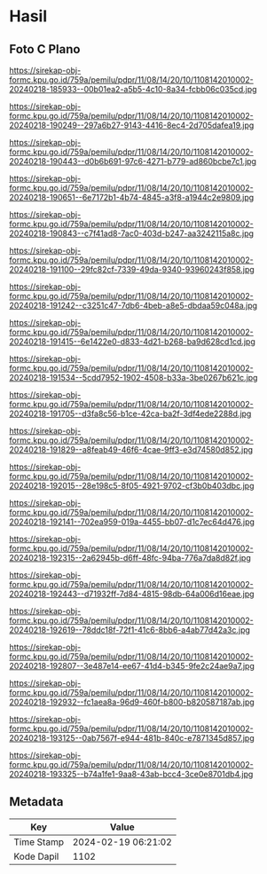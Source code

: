 # Hasil

## Foto C Plano

https://sirekap-obj-formc.kpu.go.id/759a/pemilu/pdpr/11/08/14/20/10/1108142010002-20240218-185933--00b01ea2-a5b5-4c10-8a34-fcbb06c035cd.jpg

https://sirekap-obj-formc.kpu.go.id/759a/pemilu/pdpr/11/08/14/20/10/1108142010002-20240218-190249--297a6b27-9143-4416-8ec4-2d705dafea19.jpg

https://sirekap-obj-formc.kpu.go.id/759a/pemilu/pdpr/11/08/14/20/10/1108142010002-20240218-190443--d0b6b691-97c6-4271-b779-ad860bcbe7c1.jpg

https://sirekap-obj-formc.kpu.go.id/759a/pemilu/pdpr/11/08/14/20/10/1108142010002-20240218-190651--6e7172b1-4b74-4845-a3f8-a1944c2e9809.jpg

https://sirekap-obj-formc.kpu.go.id/759a/pemilu/pdpr/11/08/14/20/10/1108142010002-20240218-190843--c7f41ad8-7ac0-403d-b247-aa3242115a8c.jpg

https://sirekap-obj-formc.kpu.go.id/759a/pemilu/pdpr/11/08/14/20/10/1108142010002-20240218-191100--29fc82cf-7339-49da-9340-93960243f858.jpg

https://sirekap-obj-formc.kpu.go.id/759a/pemilu/pdpr/11/08/14/20/10/1108142010002-20240218-191242--c3251c47-7db6-4beb-a8e5-dbdaa59c048a.jpg

https://sirekap-obj-formc.kpu.go.id/759a/pemilu/pdpr/11/08/14/20/10/1108142010002-20240218-191415--6e1422e0-d833-4d21-b268-ba9d628cd1cd.jpg

https://sirekap-obj-formc.kpu.go.id/759a/pemilu/pdpr/11/08/14/20/10/1108142010002-20240218-191534--5cdd7952-1902-4508-b33a-3be0267b621c.jpg

https://sirekap-obj-formc.kpu.go.id/759a/pemilu/pdpr/11/08/14/20/10/1108142010002-20240218-191705--d3fa8c56-b1ce-42ca-ba2f-3df4ede2288d.jpg

https://sirekap-obj-formc.kpu.go.id/759a/pemilu/pdpr/11/08/14/20/10/1108142010002-20240218-191829--a8feab49-46f6-4cae-9ff3-e3d74580d852.jpg

https://sirekap-obj-formc.kpu.go.id/759a/pemilu/pdpr/11/08/14/20/10/1108142010002-20240218-192015--28e198c5-8f05-4921-9702-cf3b0b403dbc.jpg

https://sirekap-obj-formc.kpu.go.id/759a/pemilu/pdpr/11/08/14/20/10/1108142010002-20240218-192141--702ea959-019a-4455-bb07-d1c7ec64d476.jpg

https://sirekap-obj-formc.kpu.go.id/759a/pemilu/pdpr/11/08/14/20/10/1108142010002-20240218-192315--2a62945b-d6ff-48fc-94ba-776a7da8d82f.jpg

https://sirekap-obj-formc.kpu.go.id/759a/pemilu/pdpr/11/08/14/20/10/1108142010002-20240218-192443--d71932ff-7d84-4815-98db-64a006d16eae.jpg

https://sirekap-obj-formc.kpu.go.id/759a/pemilu/pdpr/11/08/14/20/10/1108142010002-20240218-192619--78ddc18f-72f1-41c6-8bb6-a4ab77d42a3c.jpg

https://sirekap-obj-formc.kpu.go.id/759a/pemilu/pdpr/11/08/14/20/10/1108142010002-20240218-192807--3e487e14-ee67-41d4-b345-9fe2c24ae9a7.jpg

https://sirekap-obj-formc.kpu.go.id/759a/pemilu/pdpr/11/08/14/20/10/1108142010002-20240218-192932--fc1aea8a-96d9-460f-b800-b820587187ab.jpg

https://sirekap-obj-formc.kpu.go.id/759a/pemilu/pdpr/11/08/14/20/10/1108142010002-20240218-193125--0ab7567f-e944-481b-840c-e7871345d857.jpg

https://sirekap-obj-formc.kpu.go.id/759a/pemilu/pdpr/11/08/14/20/10/1108142010002-20240218-193325--b74a1fe1-9aa8-43ab-bcc4-3ce0e8701db4.jpg


## Metadata

| Key        | Value               |
| ---------- | ------------------- |
| Time Stamp | 2024-02-19 06:21:02 |
| Kode Dapil | 1102                |



